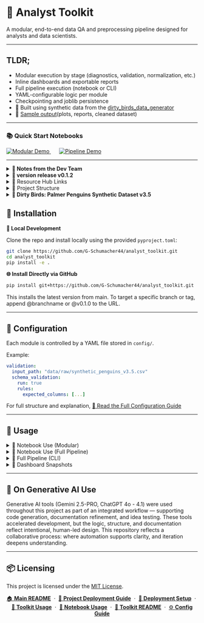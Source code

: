 

# 🧪 Analyst Toolkit

A modular, end-to-end data QA and preprocessing pipeline designed for analysts and data scientists.

---

## TLDR;

- Modular execution by stage (diagnostics, validation, normalization, etc.)  
- Inline dashboards and exportable reports  
- Full pipeline execution (notebook or CLI)  
- YAML-configurable logic per module  
- Checkpointing and joblib persistence  
- 🐧 Built using synthetic data from the [dirty_birds_data_generator](https://github.com/G-Schumacher44/dirty_birds_data_generator)
- 📂 [Sample output](exports/sample/)(plots, reports, cleaned dataset)

---

### 📚 Quick Start Notebooks

<p align="left">
  <a href="notebooks/00_analyst_toolkit_modular_demo.ipynb" style="margin-right: 10px;">
    <img alt="Modular Demo" src="https://img.shields.io/badge/Demo%20Notebook-Modular-blue?style=for-the-badge&logo=jupyter" />
  </a>
  &nbsp;&nbsp;
  <a href="notebooks/01_analyst_toolkit_pipeline_demo.ipynb">
    <img alt="Pipeline Demo" src="https://img.shields.io/badge/Demo%20Notebook-Full%20Pipeline-green?style=for-the-badge&logo=python" />
  </a>
</p>

---

<details>
<summary><strong>📝 Notes from the Dev Team</strong></summary>
<br>

**Why build a toolkit for analysts?**

I built the Analyst Toolkit to eliminate the most frustrating part of the analytics workflow — wasting hours on boilerplate cleaning when we should be exploring, validating, and learning. This system gives you:

- A one-stop first-pass QA and cleaning run, fully executable in a single notebook
- Total modularity — run stage by stage or all at once
- YAML-driven control over everything from null handling to audit thresholds

 Every step leaves behind artifacts: dashboards, exports, warnings, checkpoints. You don’t just *run* the pipeline — you *see* it working. You know what changed, where it changed, and what the implications are downstream. Giving the user **auditable automation**, and the insights needed to solve downsteam problems.

It is overbuilt in the ways that matter: transparency, reproducibility, trust. It’s designed for team collaboration, for portfolio projects, for production QA. It’s for your current self — and your future self — when you need to revisit a workflow six months from now.

The system is human readable and YAML-driven — for your team, stakeholders, and yourself.

</details>

<details>
<summary><strong>🫆 version release v0.1.2</strong></summary>

**v0.1.2**
- Core module scaffolding complete (M01–M10)
- Full pipeline execution works in notebook and CLI mode
- Dashboard rendering with inline or exportable options
- Joblib-based checkpointing and YAML-driven behavior

**Plans for v0.2.0**
- Add dynamic changelog to track transformations end-to-end
- Reporting systems and exporting refractor 
- Expand visual EDA and statistical audit tools
- Add streaming-friendly dashboard format (e.g., Streamlit or Voila prototype)

</details>

<details><summary>📎 Resource Hub Links</summary>

- [🧭 Config Guide](toolkit_config_guide.md) — Overview of all YAML configuration files
- [📦 Config Template Bundle (ZIP)](resource_hub/config.zip) — Full set of starter YAMLs for each module
- [📘 Usage Guide](toolkit_readme.md) — Running the toolkit via notebooks or CLI
- [📗 Notebook Usage Guide](notebook_usage_guide.md) — Full breakdown of how each module is used in notebooks
</details>

<details>
<summary>📂 Project Structure</summary>

```
📦 src/                              # Source root
│
├── __init__.py                     # (Optional) top-level init
│
├── analyst_toolkit/                # 🔧 Main toolkit package
│   ├── __init__.py
│   ├── run_toolkit_pipeline.py     # CLI + notebook entrypoint
│
│   ├── m00_utils/                  # Shared utilities (config, loading, exporting, rendering)
│   ├── m01_diagnostics/           # Data profiling and structural diagnostics
│   ├── m02_validation/            # Schema validation and certification gate
│   ├── m03_normalization/         # Data cleaning and standardization
│   ├── m04_duplicates/            # Duplicate detection and removal
│   ├── m05_detect_outliers/       # Outlier detection (IQR, z-score)
│   ├── m06_outlier_handling/      # Outlier imputation or transformation
│   ├── m07_imputation/            # Missing data imputation
│   ├── m08_visuals/               # Plotting utilities and dashboard rendering
│   └── m10_final_audit/           # Final audit, edits, and pipeline certification
└── archive/                        # Legacy or prototype modules (optional, safe to ignore)
│
├── 🧪 notebooks/                   # Interactive tutorial notebooks (modular & full run)
│
├── ⚙️ config/                     # YAML configuration files (one per module + full run)
│
├── 📂 data/
│   ├── raw/                       # Original input datasets (e.g., synthetic_penguins_v3.5.csv)
│   ├── processed/                 # Final certified outputs (.csv)
│   └── features/                  # Optional engineered features (if extended)
│
├── 📤 exports/
│   ├── joblib/                    # All checkpointed DataFrames
│   ├── plots/                     # Auto-generated visualizations (per module)
│   └── reports/                   # XLSX/CSV audit reports (per module)
│
├── resource_hub                   # Reference, Guidebooks, Documentation
├── pyproject.toml                 # Build config for TOML-based packaging
├── requirements.txt              # Required packages for pip installs
├── .env / .env.template           # Environment variables (if needed)
├── .gitignore                    # Standard ignore patterns
└── README.md                     # Project overview and usage instructions
```
</details>

<details>
<summary><strong>🐧 Dirty Birds: Palmer Penguins Synthetic Dataset v3.5</strong></summary>
<br>

This toolkit is developed and tested using the <strong>Dirty Birds v3.5</strong> dataset — a fully synthetic recreation of the Palmer Penguins dataset, purposefully enriched with ambiguity, anomalies, and missing data. The dataset is generated using <a href="https://github.com/G-Schumacher44/dirty_birds_data_generator">penguin_synthetic_data_generator.py</a>, a synthentic data generator that simulates viable research data and injects realistic biological variance and field collection noise for robust QA testing.


🐧 Features include:
- Categorical anomalies (typos, whitespace, & swaps)
- Numeric outliers and skew (both in error and in biological boundaries)
- Nullable fields in both wide and narrow formats
- Simulated noise to match real-world field data collection

</details>
 
## 🧰 Installation

**🔧 Local Development**

Clone the repo and install locally using the provided `pyproject.toml`:

```bash
git clone https://github.com/G-Schumacher44/analyst_toolkit.git
cd analyst_toolkit
pip install -e .
```
**🌐 Install Directly via GitHub**

```bash
pip install git+https://github.com/G-Schumacher44/analyst_toolkit.git
```
This installs the latest version from main. To target a specific branch or tag, append @branchname or @v0.1.0 to the URL.

---

## 🧾 Configuration

Each module is controlled by a YAML file stored in `config/`.

Example:

```yaml
validation:
  input_path: "data/raw/synthetic_penguins_v3.5.csv"
  schema_validation:
    run: true
    rules:
      expected_columns: [...]
```

For full structure and explanation, [📘 Read the Full Configuration Guide](toolkit_config_guide.md)


---

## 🧪 Usage

<details>
<summary>📓 Notebook Use (Modular)</summary>

Run each module interactively inside a Jupyter notebook. 

**Example**

```python
from analyst_toolkit.m02_validation.run_validation_pipeline import run_validation_pipeline
from analyst_toolkit.m00_utils.config_loader import load_config
from analyst_toolkit.m00_utils.load_data import load_csv

# --- Load config and unpack validation settings ---
val_config = load_config("config/validation_config_template.yaml")
val_cfg = val_config.get("validation", {})
notebook_mode = val_config.get("notebook", True)
run_id = val_config.get("run_id", "demo_run")


# --- Load raw data from path defined in config ---
input_path = diag_cfg.get("input_path")
if not input_path:
    raise ValueError("🛑 No input_path specified in diagnostics config.")
df_raw = load_csv(input_path)

# --- Run Validation Module ---
df_validated = run_validation_pipeline(
    config=val_cfg,
    df=df_profiled,
    notebook=notebook_mode,
    run_id=run_id
)
```

Modules render dashboards inline if `notebook: true` is set in the YAML config.

>See [📗 Notebook Usage Guide](notebook_usage_guide.md) for a full breakdown

</details>

<details>
<summary>📓 Notebook Use (Full Pipeline)</summary>

Run the full pipeline interactively inside a Jupyter notebook.

**Example**

```python
from analyst_toolkit.run_toolkit_pipeline import run_full_pipeline

final_df = run_full_pipeline(config_path="config/run_toolkit_config.yaml")

```

Modules render dashboards inline if `notebook: true` is set in the YAML config.

Each module reads its own YAML config file, with optional global overrides in `config/run_toolkit_config.yaml`. Example:

```YAML
# --- Global Run Settings ---
run_id: "CLI_2_QA"
notebook: false

# --- Pipeline Entry Point ---
# The single, explicit path for the initial raw data load.
pipeline_entry_path: "data/raw/synthetic_penguins_v3.5.csv"

#individual module entry points
modules:
  diagnostics:
    run: true
    config_path: "config/diag_config_template.yaml"

  validation:
    run: true
    config_path: "config/validation_config_template.yaml"

```

>See [📗 Notebook Usage Guide](notebook_usage_guide.md) for a full breakdown

</details>

<details>
<summary>🔁 Full Pipeline (CLI)</summary>

Run the pipeline in `CLI` using the fallowing command.

```bash

python -m analyst_toolkit.run_toolkit_pipeline --config config/run_toolkit_config.yaml

```

>For full structure and explanation, [📘 Read the Full Usage Guide](toolkit_readme.md) 

</details>

<details>
<summary>📃 Dashboard Snapshots</summary>

<div align="center">
  <table>
    <tr>
      <td><img src="repo_files/db_screen_00.png" width="400"/></td>
      <td><img src="repo_files/db_screen_1.png" width="400"/></td>
    </tr>
    <tr>
      <td><img src="repo_files/db_screen_2.png" width="400"/></td>
      <td><img src="repo_files/db_screen_3.png" width="400"/></td>
    </tr>
  </table>
</div>

</details>

</details>

---

## 🤝 On Generative AI Use

Generative AI tools (Gemini 2.5-PRO, ChatGPT 4o - 4.1) were used throughout this project as part of an integrated workflow — supporting code generation, documentation refinement, and idea testing. These tools accelerated development, but the logic, structure, and documentation reflect intentional, human-led design. This repository reflects a collaborative process: where automation supports clarity, and iteration deepens understanding.

---

## 📦 Licensing

This project is licensed under the [MIT License](LICENSE).

<p align="center">
  <a href="README.md">🏠 <b>Main README</b></a>
  &nbsp;·&nbsp;
  <a href="deployment_guide.md">🚀 <b>Project Deployment Guide</b></a>
  &nbsp;·&nbsp;
  <a href="deployment_setup_guide.md">🔧 <b>Deployment  Setup</b></a>
  &nbsp;·&nbsp;
  <a href="toolkit_readme.md">📘 <b>Toolkit Usage</b></a>
  &nbsp;·&nbsp;
  <a href="notebook_usage_guide.md">📓 <b>Notebook Usage</b></a>
  &nbsp;·&nbsp;
  <a href="toolkit_readme.md">📘 <b>Toolkit README</b></a>
  &nbsp;·&nbsp;
  <a href="toolkit_config_guide.md">⚙️ <b>Config Guide</b></a>
</p>
